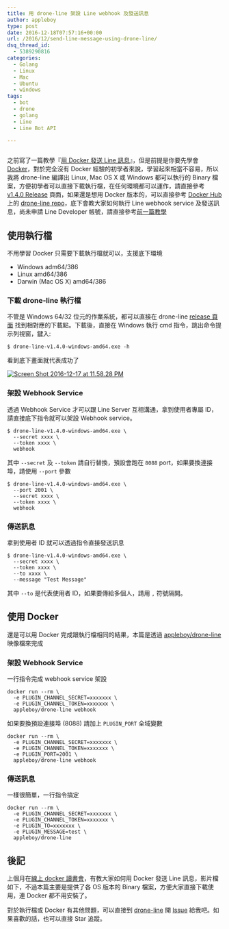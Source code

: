 ```yaml
---
title: 用 drone-line 架設 Line webhook 及發送訊息
author: appleboy
type: post
date: 2016-12-18T07:57:16+00:00
url: /2016/12/send-line-message-using-drone-line/
dsq_thread_id:
  - 5389290816
categories:
  - Golang
  - Linux
  - Mac
  - Ubuntu
  - windows
tags:
  - bot
  - drone
  - golang
  - Line
  - Line Bot API

---
```

[<img src="https://i2.wp.com/c5.staticflickr.com/1/318/31555289732_f79a194057_c.jpg?w=840&#038;ssl=1" alt="" data-recalc-dims="1" />][1]

之前寫了一篇教學『[用 Docker 發送 Line 訊息][2]』，但是前提是你要先學會 [Docker][3]，對於完全沒有 Docker 經驗的初學者來說，學習起來相當不容易，所以我將 drone-line 編譯出 Linux, Mac OS X 或 Windows 都可以執行的 Binary 檔案，方便初學者可以直接下載執行檔，在任何環境都可以運作，請直接參考 [v1.4.0 Release][4] 頁面，如果還是想用 Docker 版本的，可以直接參考 [Docker Hub][5] 上的 [drone-line repo][6]，底下會教大家如何執行 Line webhook service 及發送訊息，尚未申請 Line Developer 帳號，請直接參考[前一篇教學][2]

<!--more-->

## 使用執行檔

不用學習 Docker 只需要下載執行檔就可以，支援底下環境

  * Windows adm64/386
  * Linux amd64/386
  * Darwin (Mac OS X) amd64/386

### 下載 drone-line 執行檔

不管是 Windows 64/32 位元的作業系統，都可以直接在 drone-line [release 頁面][7] 找到相對應的下載點。下載後，直接在 Windows 執行 cmd 指令，跳出命令提示列視窗，鍵入:

<pre><code class="language-bash">$ drone-line-v1.4.0-windows-amd64.exe -h</code></pre>

看到底下畫面就代表成功了

<a data-flickr-embed="true"  href="https://www.flickr.com/photos/appleboy/31555161842/in/dateposted-public/" title="Screen Shot 2016-12-17 at 11.58.28 PM"><img src="https://i2.wp.com/c3.staticflickr.com/1/656/31555161842_97d67daf9c_c.jpg?resize=775%2C800&#038;ssl=1" alt="Screen Shot 2016-12-17 at 11.58.28 PM" data-recalc-dims="1" /></a>

### 架設 Webhook Service

透過 Webhook Service 才可以跟 Line Server 互相溝通，拿到使用者專屬 ID，請直接底下指令就可以架設 Webhook service。

<pre><code class="language-bash">$ drone-line-v1.4.0-windows-amd64.exe \
  --secret xxxx \
  --token xxxx \
  webhook</code></pre>

其中 `--secret` 及 `--token` 請自行替換，預設會跑在 `8088` port，如果要換連接埠，請使用 `--port` 參數

<pre><code class="language-bash">$ drone-line-v1.4.0-windows-amd64.exe \
  --port 2001 \
  --secret xxxx \
  --token xxxx \
  webhook</code></pre>

### 傳送訊息

拿到使用者 ID 就可以透過指令直接發送訊息

<pre><code class="language-bash">$ drone-line-v1.4.0-windows-amd64.exe \
  --secret xxxx \
  --token xxxx \
  --to xxxx \
  --message "Test Message"</code></pre>

其中 `--to` 是代表使用者 ID，如果要傳給多個人，請用 `,` 符號隔開。

## 使用 Docker

還是可以用 Docker 完成跟執行檔相同的結果，本篇是透過 [appleboy/drone-line][6] 映像檔來完成

### 架設 Webhook Service

一行指令完成 webhook service 架設

<pre><code class="language-bash">docker run --rm \
  -e PLUGIN_CHANNEL_SECRET=xxxxxxx \
  -e PLUGIN_CHANNEL_TOKEN=xxxxxxx \
  appleboy/drone-line webhook</code></pre>

如果要換預設連接埠 (8088) 請加上 `PLUGIN_PORT` 全域變數

<pre><code class="language-bash">docker run --rm \
  -e PLUGIN_CHANNEL_SECRET=xxxxxxx \
  -e PLUGIN_CHANNEL_TOKEN=xxxxxxx \
  -e PLUGIN_PORT=2001 \
  appleboy/drone-line webhook</code></pre>

### 傳送訊息

一樣很簡單，一行指令搞定

<pre><code class="language-bash">docker run --rm \
  -e PLUGIN_CHANNEL_SECRET=xxxxxxx \
  -e PLUGIN_CHANNEL_TOKEN=xxxxxxx \
  -e PLUGIN_TO=xxxxxxx \
  -e PLUGIN_MESSAGE=test \
  appleboy/drone-line</code></pre>

## 後記

上個月在[線上 docker 讀書會][8]，有教大家如何用 Docker 發送 Line 訊息，影片檔如下，不過本篇主要是提供了各 OS 版本的 Binary 檔案，方便大家直接下載使用，連 Docker 都不用安裝了。

對於執行檔或 Docker 有其他問題，可以直接到 [drone-line][9] 開 [Issue][10] 給我吧。如果喜歡的話，也可以直接 Star 追蹤。

 [1]: https://i2.wp.com/c5.staticflickr.com/1/318/31555289732_f79a194057_c.jpg?ssl=1
 [2]: https://blog.wu-boy.com/2016/11/send-line-notification-using-docker-written-in-golang/
 [3]: https://www.docker.com/
 [4]: https://github.com/appleboy/drone-line/releases/tag/v1.4.0
 [5]: https://hub.docker.com
 [6]: https://hub.docker.com/r/appleboy/drone-line/
 [7]: https://github.com/appleboy/drone-line/releases
 [8]: https://www.facebook.com/groups/750311598438135/
 [9]: https://github.com/appleboy/drone-line
 [10]: https://github.com/appleboy/drone-line/issues